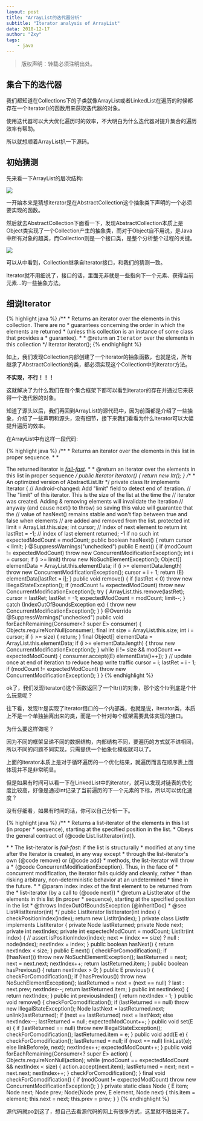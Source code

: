 ```yaml
---
layout: post
title: "ArrayList的迭代器分析"
subtitle: "Iterator analysis of ArrayList"
data: 2018-12-17
author: "Zxy"
tags:
    - java
---
```


> 版权声明：转载必须注明出处。

## 集合下的迭代器

我们都知道在Collections下的子类就像ArrayList或者LinkedList在遍历的时候都存在一个iterator()的函数用来获取迭代器的对象。

使用迭代器可以大大优化遍历时的效率，不大明白为什么迭代器对提升集合的遍历效率有帮助。

所以就想顺着ArrayList扒一下源码。

## 初始猜测

先来看一下ArrayList的层次结构:

![](https://i.imgur.com/7Moid4q.png)

一开始本来是猜想iterator是在AbstractCollection这个抽象类下声明的一个必须要实现的函数。

然后就去AbstractCollection下面看一下，发现AbstractCollection本质上是Object类实现了一个Collection产生的抽象类，而对于Object自不用说，是Java中所有对象的超类，而Collection则是一个接口类，是整个分析整个过程的关键。

![](https://i.imgur.com/zFegfmd.png)

可以从中看到，Collection继承自Iterator接口，和我们的猜测一致。

Iterator就不用细说了，接口的话，里面无非就是一些指向下一个元素、获得当前元素...的一些抽象方法。

## 细说Iterator

{% highlight java %}
/**
     * Returns an iterator over the elements in this collection.  There are no
     * guarantees concerning the order in which the elements are returned
     * (unless this collection is an instance of some class that provides a
     * guarantee).
     *
     * @return an <tt>Iterator</tt> over the elements in this collection
     */
    Iterator<E> iterator();
{% endhighlight %}

如上，我们发现Collection内部创建了一个iterator的抽象函数，也就是说，所有继承了AbstractCollection的类，都必须实现这个Collection中的iterator方法。

**不实现，不行！！！**

这就解决了为什么我们在每个集合框架下都可以看到iterator的存在并通过它来获得一个迭代器的对象。

知道了源头以后，我们再回到ArrayList的源代码中，因为前面都是介绍了一些抽象，介绍了一些声明和源头，没有细节，接下来我们看看为什么Iterator可以大幅提升遍历的效率。

在ArrayList中有这样一段代码:

{% highlight java %}
/**
     * Returns an iterator over the elements in this list in proper sequence.
     *
     * <p>The returned iterator is <a href="#fail-fast"><i>fail-fast</i></a>.
     *
     * @return an iterator over the elements in this list in proper sequence
     */
    public Iterator<E> iterator() {
        return new Itr();
    }
    /**
     * An optimized version of AbstractList.Itr
     */
    private class Itr implements Iterator<E> {
        // Android-changed: Add "limit" field to detect end of iteration.
        // The "limit" of this iterator. This is the size of the list at the time the
        // iterator was created. Adding & removing elements will invalidate the iteration
        // anyway (and cause next() to throw) so saving this value will guarantee that the
        // value of hasNext() remains stable and won't flap between true and false when elements
        // are added and removed from the list.
        protected int limit = ArrayList.this.size;
        int cursor;       // index of next element to return
        int lastRet = -1; // index of last element returned; -1 if no such
        int expectedModCount = modCount;
        public boolean hasNext() {
            return cursor < limit;
        }
        @SuppressWarnings("unchecked")
        public E next() {
            if (modCount != expectedModCount)
                throw new ConcurrentModificationException();
            int i = cursor;
            if (i >= limit)
                throw new NoSuchElementException();
            Object[] elementData = ArrayList.this.elementData;
            if (i >= elementData.length)
                throw new ConcurrentModificationException();
            cursor = i + 1;
            return (E) elementData[lastRet = i];
        }
        public void remove() {
            if (lastRet < 0)
                throw new IllegalStateException();
            if (modCount != expectedModCount)
                throw new ConcurrentModificationException();
            try {
                ArrayList.this.remove(lastRet);
                cursor = lastRet;
                lastRet = -1;
                expectedModCount = modCount;
                limit--;
            } catch (IndexOutOfBoundsException ex) {
                throw new ConcurrentModificationException();
            }
        }
        @Override
        @SuppressWarnings("unchecked")
        public void forEachRemaining(Consumer<? super E> consumer) {
            Objects.requireNonNull(consumer);
            final int size = ArrayList.this.size;
            int i = cursor;
            if (i >= size) {
                return;
            }
            final Object[] elementData = ArrayList.this.elementData;
            if (i >= elementData.length) {
                throw new ConcurrentModificationException();
            }
            while (i != size && modCount == expectedModCount) {
                consumer.accept((E) elementData[i++]);
            }
            // update once at end of iteration to reduce heap write traffic
            cursor = i;
            lastRet = i - 1;
            if (modCount != expectedModCount)
                throw new ConcurrentModificationException();
        }
    }
{% endhighlight %}

ok了，我们发现iterator()这个函数返回了一个Itr()的对象，那个这个Itr到底是个什么玩意呢？

往下看，发现Itr是实现了Iterator借口的一个内部类，也就是说，iterator类，本质上不是一个单独抽离出来的类，而是一个针对每个框架需要具体实现的接口。

为什么要这样做呢？

因为不同的框架呈递不同的数据结构，内部结构不同，要遍历的方式就不进相同，所以不同的问题不同实现，只需提供一个抽象化模版就可以了。

上面的iterator本质上是对于循环遍历的一个优化结果，就遍历而言在顺序表上面体现并不是非常明显。

但是如果有时间可以看一下在LinkedList中的iterator，就可以发现对链表的优化度比较高，好像是通过int记录了当前遍历的下一个元素的下标，所以可以优化速度？

没有仔细看，如果有时间的话，你可以自己分析一下。

{% highlight java %}
/**
     * Returns a list-iterator of the elements in this list (in proper
     * sequence), starting at the specified position in the list.
     * Obeys the general contract of {@code List.listIterator(int)}.<p>
     *
     * The list-iterator is <i>fail-fast</i>: if the list is structurally
     * modified at any time after the Iterator is created, in any way except
     * through the list-iterator's own {@code remove} or {@code add}
     * methods, the list-iterator will throw a
     * {@code ConcurrentModificationException}.  Thus, in the face of
     * concurrent modification, the iterator fails quickly and cleanly, rather
     * than risking arbitrary, non-deterministic behavior at an undetermined
     * time in the future.
     *
     * @param index index of the first element to be returned from the
     *              list-iterator (by a call to {@code next})
     * @return a ListIterator of the elements in this list (in proper
     *         sequence), starting at the specified position in the list
     * @throws IndexOutOfBoundsException {@inheritDoc}
     * @see List#listIterator(int)
     */
    public ListIterator<E> listIterator(int index) {
        checkPositionIndex(index);
        return new ListItr(index);
    }
    private class ListItr implements ListIterator<E> {
        private Node<E> lastReturned;
        private Node<E> next;
        private int nextIndex;
        private int expectedModCount = modCount;
        ListItr(int index) {
            // assert isPositionIndex(index);
            next = (index == size) ? null : node(index);
            nextIndex = index;
        }
        public boolean hasNext() {
            return nextIndex < size;
        }
        public E next() {
            checkForComodification();
            if (!hasNext())
                throw new NoSuchElementException();
            lastReturned = next;
            next = next.next;
            nextIndex++;
            return lastReturned.item;
        }
        public boolean hasPrevious() {
            return nextIndex > 0;
        }
        public E previous() {
            checkForComodification();
            if (!hasPrevious())
                throw new NoSuchElementException();
            lastReturned = next = (next == null) ? last : next.prev;
            nextIndex--;
            return lastReturned.item;
        }
        public int nextIndex() {
            return nextIndex;
        }
        public int previousIndex() {
            return nextIndex - 1;
        }
        public void remove() {
            checkForComodification();
            if (lastReturned == null)
                throw new IllegalStateException();
            Node<E> lastNext = lastReturned.next;
            unlink(lastReturned);
            if (next == lastReturned)
                next = lastNext;
            else
                nextIndex--;
            lastReturned = null;
            expectedModCount++;
        }
        public void set(E e) {
            if (lastReturned == null)
                throw new IllegalStateException();
            checkForComodification();
            lastReturned.item = e;
        }
        public void add(E e) {
            checkForComodification();
            lastReturned = null;
            if (next == null)
                linkLast(e);
            else
                linkBefore(e, next);
            nextIndex++;
            expectedModCount++;
        }
        public void forEachRemaining(Consumer<? super E> action) {
            Objects.requireNonNull(action);
            while (modCount == expectedModCount && nextIndex < size) {
                action.accept(next.item);
                lastReturned = next;
                next = next.next;
                nextIndex++;
            }
            checkForComodification();
        }
        final void checkForComodification() {
            if (modCount != expectedModCount)
                throw new ConcurrentModificationException();
        }
    }
    private static class Node<E> {
        E item;
        Node<E> next;
        Node<E> prev;
        Node(Node<E> prev, E element, Node<E> next) {
            this.item = element;
            this.next = next;
            this.prev = prev;
        }
    }
{% endhighlight %}

源代码就po到这了，想自己去看源代码的网上有很多方式，这里就不贴出来了。